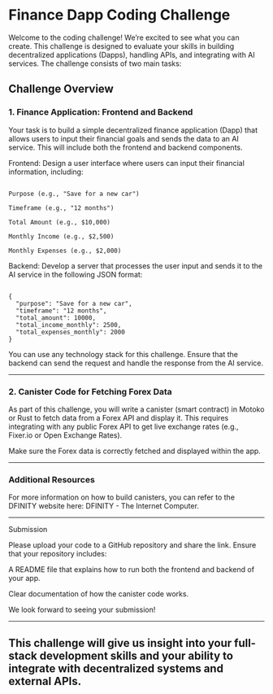 # Finance Dapp Coding Challenge

Welcome to the coding challenge! We’re excited to see what you can create. This challenge is designed to evaluate your skills in building decentralized applications (Dapps), handling APIs, and integrating with AI services. The challenge consists of two main tasks:

## Challenge Overview

### 1. Finance Application: Frontend and Backend

Your task is to build a simple decentralized finance application (Dapp) that allows users to input their financial goals and sends the data to an AI service. This will include both the frontend and backend components.

Frontend: Design a user interface where users can input their financial information, including:


```

Purpose (e.g., "Save for a new car")

Timeframe (e.g., "12 months")

Total Amount (e.g., $10,000)

Monthly Income (e.g., $2,500)

Monthly Expenses (e.g., $2,000)

```


Backend: Develop a server that processes the user input and sends it to the AI service in the following JSON format:

```

{
  "purpose": "Save for a new car",
  "timeframe": "12 months",
  "total_amount": 10000,
  "total_income_monthly": 2500,
  "total_expenses_monthly": 2000
}

```

You can use any technology stack for this challenge. Ensure that the backend can send the request and handle the response from the AI service.


---

### 2. Canister Code for Fetching Forex Data

As part of this challenge, you will write a canister (smart contract) in Motoko or Rust to fetch data from a Forex API and display it. This requires integrating with any public Forex API to get live exchange rates (e.g., Fixer.io or Open Exchange Rates).


Make sure the Forex data is correctly fetched and displayed within the app.


---

### Additional Resources

For more information on how to build canisters, you can refer to the DFINITY website here: DFINITY - The Internet Computer.


---

Submission

Please upload your code to a GitHub repository and share the link. Ensure that your repository includes:

A README file that explains how to run both the frontend and backend of your app.

Clear documentation of how the canister code works.


We look forward to seeing your submission!


---

This challenge will give us insight into your full-stack development skills and your ability to integrate with decentralized systems and external APIs.
---
